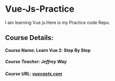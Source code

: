 # Vue-Js-Practice
I am learning Vue js.Here is my Practice code Repo.
## Course Details:
#### Course Name: Learn Vue 2: Step By Step
#####  Course Teacher: *Jeffrey Way* 
##### Course URL: [vuecasts.com](https://laracasts.com/series/learn-vue-2-step-by-step)
